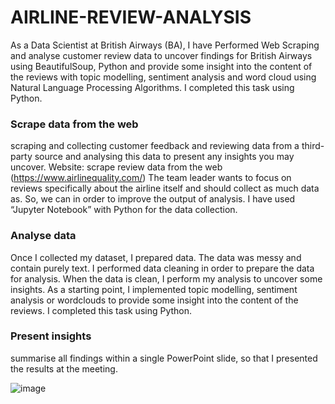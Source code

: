 # AIRLINE-REVIEW-ANALYSIS
As a Data Scientist at British Airways (BA), I have Performed Web Scraping and analyse customer review data to uncover findings for British Airways using BeautifulSoup, Python and provide some insight into the content of the reviews with topic modelling, sentiment analysis and word cloud using Natural Language Processing Algorithms. I completed this task using Python.

### Scrape data from the web
scraping and collecting customer feedback and reviewing data from a third-party source and analysing this data to present any insights you may uncover.
Website: scrape review data from the web (https://www.airlinequality.com/)
The team leader wants to focus on reviews specifically about the airline itself and should collect as much data as. So, we can in order to improve the output of analysis. I have used “Jupyter Notebook” with Python for the data collection.

### Analyse data
Once I collected my dataset, I prepared data. The data was messy and contain purely text. I performed data cleaning in order to prepare the data for analysis. When the data is clean, I perform my analysis to uncover some insights. As a starting point, I implemented topic modelling, sentiment analysis or wordclouds to provide some insight into the content of the reviews. I completed this task using Python. 

### Present insights
summarise all findings within a single PowerPoint slide, so that I presented the results at the meeting. 

![image](https://user-images.githubusercontent.com/25155794/226408828-eebb4cfa-c3e9-492e-b3fc-ef888bd07c3c.png)


